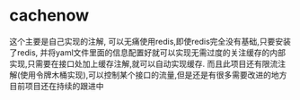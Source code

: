 # cachenow
这个主要是自己实现的注解,
可以无痛使用redis,即使redis完全没有基础,只要安装了redis,
并将yaml文件里面的信息配置好就可以实现无需过度的关注缓存的内部实现,只需要在接口处加上缓存注解,就可以自动实现缓存.
而且此项目还有限流注解(使用令牌木桶实现),可以控制某个接口的流量,但是还是有很多需要改进的地方
目前项目还在持续的跟进中
